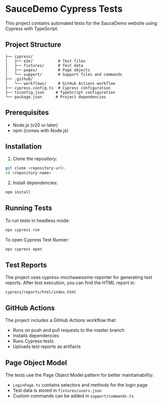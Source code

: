 # SauceDemo Cypress Tests

This project contains automated tests for the SauceDemo website using Cypress with TypeScript.

## Project Structure

```
├── cypress/
│   ├── e2e/           # Test files
│   ├── fixtures/      # Test data
│   ├── pages/         # Page objects
│   └── support/       # Support files and commands
├── .github/
│   └── workflows/     # GitHub Actions workflow
├── cypress.config.ts  # Cypress configuration
├── tsconfig.json     # TypeScript configuration
└── package.json      # Project dependencies
```

## Prerequisites

- Node.js (v20 or later)
- npm (comes with Node.js)

## Installation

1. Clone the repository:
```bash
git clone <repository-url>
cd <repository-name>
```

2. Install dependencies:
```bash
npm install
```

## Running Tests

To run tests in headless mode:
```bash
npx cypress run
```

To open Cypress Test Runner:
```bash
npx cypress open
```

## Test Reports

The project uses cypress-mochawesome-reporter for generating test reports. After test execution, you can find the HTML report in:
```
cypress/reports/html/index.html
```

## GitHub Actions

The project includes a GitHub Actions workflow that:
- Runs on push and pull requests to the master branch
- Installs dependencies
- Runs Cypress tests
- Uploads test reports as artifacts

## Page Object Model

The tests use the Page Object Model pattern for better maintainability:
- `LoginPage.ts` contains selectors and methods for the login page
- Test data is stored in `fixtures/users.json`
- Custom commands can be added in `support/commands.ts` 